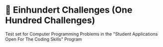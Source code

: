 # 🌱 Einhundert Challenges (One Hundred Challenges)
Test set for Computer Programming Problems in the "Student Applications Open For The Coding Skills" Program
